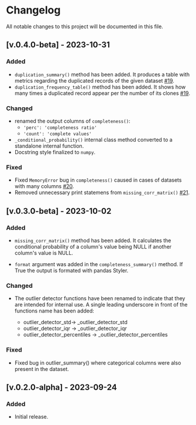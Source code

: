 # Changelog

All notable changes to this project will be documented in this file.

## [v.0.4.0-beta] - 2023-10-31

### Added

- `duplication_summary()` method has been added. It produces a table with metrics regarding the duplicated records of the given dataset [#19](https://github.com/KwstasMCPU/BambooTools/issues/19).
- `duplication_frequency_table()` method has been added. It shows how many times a duplicated record appear per the number of its clones [#19](https://github.com/KwstasMCPU/BambooTools/issues/19).

### Changed

- renamed the output columns of `completeness()`:
  - `'perc': 'completeness ratio'`
  - `'count': 'complete values'`
- `_conditional_probability()` internal class method converted to a standalone internal function.
- Docstring style finalized to `numpy`.

### Fixed
- Fixed `MemoryError` bug in `completeness()` caused in cases of datasets with many columns [#20](https://github.com/KwstasMCPU/BambooTools/issues/20).
- Removed unnecessary print statemens from `missing_corr_matrix()` [#21](https://github.com/KwstasMCPU/BambooTools/issues/21).

## [v.0.3.0-beta] - 2023-10-02

### Added

- `missing_corr_matrix()` method has been added. It calculates the conditional
probability of a column's value being NULL if another column's value is NULL.

- `format` argument was added in the `completeness_summary()` method. If True
the output is formated with pandas Styler.

### Changed
-  The outlier detector functions have been renamed to indicate that they
are intended for internal use. A single leading underscore in front of the functions
name has been added:

    * outlier_detector_std-> _outlier_detector_std
    * outlier_detector_iqr -> _outlier_detector_iqr
    * outlier_detector_percentiles -> _outlier_detector_percentiles

### Fixed
- Fixed bug in outlier_summary() where categorical columns were also present
in the dataset.

## [v.0.2.0-alpha] - 2023-09-24

### Added
- Initial release.

